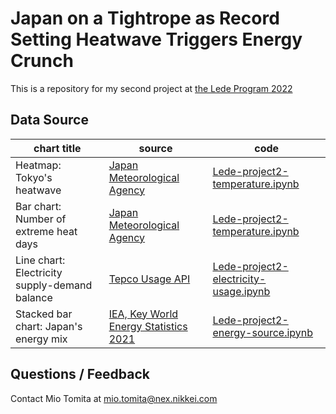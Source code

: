 # Japan on a Tightrope as Record Setting Heatwave Triggers Energy Crunch

This is a repository for my second project at [the Lede Program 2022](https://ledeprogram.com/)

## Data Source

|chart title|source|code|
|---|---|---|
|Heatmap: Tokyo's heatwave|[Japan Meteorological Agency](https://www.data.jma.go.jp/obd/stats/etrn/index.php)|[Lede-project2-temperature.ipynb](https://github.com/miotomita/japan-on-a-tightrope/blob/main/codes/Lede-project2-temperature.ipynb)|
|Bar chart: Number of extreme heat days|[Japan Meteorological Agency](https://www.data.jma.go.jp/obd/stats/etrn/index.php)|[Lede-project2-temperature.ipynb](https://github.com/miotomita/japan-on-a-tightrope/blob/main/codes/Lede-project2-temperature.ipynb)|
|Line chart: Electricity supply-demand balance|[Tepco Usage API](https://tepco-usage-api.appspot.com/)|[Lede-project2-electricity-usage.ipynb](https://github.com/miotomita/japan-on-a-tightrope/blob/main/codes/Lede-project2-electricity-usage.ipynb)|
|Stacked bar chart: Japan's energy mix| [IEA, Key World Energy Statistics 2021](https://www.iea.org/reports/key-world-energy-statistics-2021)|[Lede-project2-energy-source.ipynb](https://github.com/miotomita/japan-on-a-tightrope/blob/main/codes/Lede-project2-energy-source.ipynb)|

## Questions / Feedback
Contact Mio Tomita at mio.tomita@nex.nikkei.com
